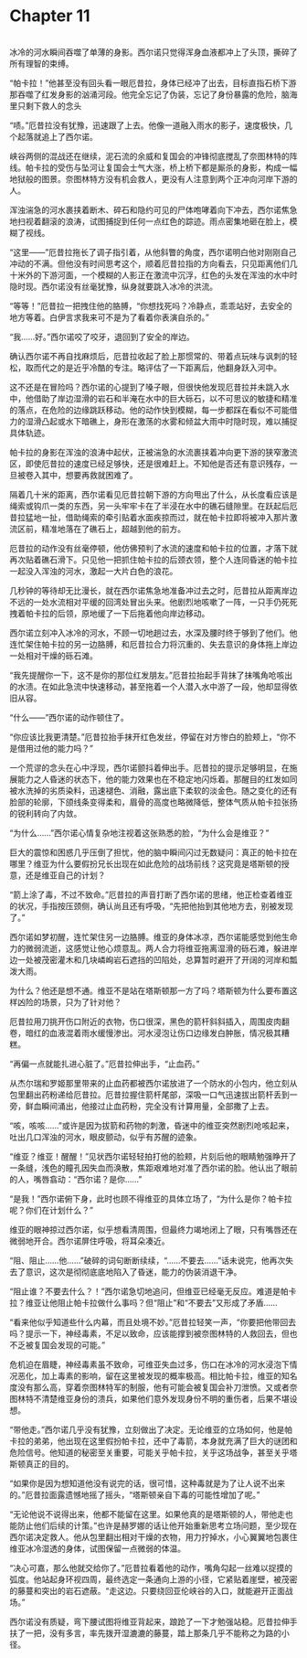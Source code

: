 # Chapter 11

<br>
冰冷的河水瞬间吞噬了单薄的身影。西尔诺只觉得浑身血液都冲上了头顶，撕碎了所有理智的束缚。

“帕卡拉！”他甚至没有回头看一眼厄昔拉，身体已经冲了出去，目标直指石桥下游那吞噬了红发身影的汹涌河段。他完全忘记了伪装，忘记了身份暴露的危险，脑海里只剩下救人的念头

“啧。”厄昔拉没有犹豫，迅速跟了上去。他像一道融入雨水的影子，速度极快，几个起落就追上了西尔诺。

峡谷两侧的混战还在继续，泥石流的余威和复国会的冲锋彻底搅乱了奈图林特的阵线。帕卡拉的受伤与坠河让复国会士气大涨，桥上桥下都是厮杀的身影，构成一幅地狱般的图景。奈图林特方没有机会救人，更没有人注意到两个正冲向河岸下游的人。

浑浊湍急的河水裹挟着断木、碎石和隐约可见的尸体咆哮着向下冲去，西尔诺焦急地扫视着翻滚的浪涛，试图捕捉到任何一点红色的踪迹。雨点密集地砸在脸上，模糊了视线。

“这里——”厄昔拉拖长了调子指引着，从他斜瞥的角度，西尔诺明白他对刚刚自己冲动的不满。但他没有时间思考这个，顺着厄昔拉指的方向看去，只见距离他们几十米外的下游河面，一个模糊的人影正在激流中沉浮，红色的头发在浑浊的水中时隐时现。西尔诺没有丝毫犹豫，纵身就要跳入冰冷的洪流。

“等等！”厄昔拉一把拽住他的胳膊，“你想找死吗？冷静点，乖乖站好，去安全的地方等着。白伊言求我来可不是为了看着你表演自杀的。”

“我……好。”西尔诺咬了咬牙，退回到了安全的岸边。

确认西尔诺不再自找麻烦后，厄昔拉收起了脸上那惯常的、带着点玩味与讽刺的轻松，取而代之的是近乎冷酷的专注。略评估了一下距离后，他翻身跃入河中。

这不还是在冒险吗？西尔诺的心提到了嗓子眼，但很快他发现厄昔拉并未跳入水中，他借助了岸边湿滑的岩石和半淹在水中的巨大砾石，以不可思议的敏捷和精准的落点，在危险的边缘跳跃移动。他的动作快到模糊，每一步都踩在看似不可能借力的湿滑凸起或水下暗礁上，身形在激荡的水雾和倾盆大雨中时隐时现，难以捕捉具体轨迹。

帕卡拉的身影在浑浊的浪涛中起伏，正被湍急的水流裹挟着冲向更下游的狭窄激流区，即使厄昔拉的速度已经足够快，还是很难赶上。不知他是否还有意识残存，一旦被卷入其中，想要再救就困难了。

隔着几十米的距离，西尔诺看见厄昔拉朝下游的方向甩出了什么，从长度看应该是绳索或钩爪一类的东西，另一头牢牢卡在了半浸在水中的礁石缝隙里。在跃起后厄昔拉猛地一扯，借助绳索的牵引贴着水面疾掠而过，就在帕卡拉即将被冲入那片激流区前，精准地落在了礁石上，超越到他的前方。

厄昔拉的动作没有丝毫停顿，他仿佛预判了水流的速度和帕卡拉的位置，才落下就再次贴着礁石滑下。只见他一把抓住帕卡拉的后颈衣领，整个人连同昏迷的帕卡拉一起没入浑浊的河水，激起一大片白色的浪花。

几秒钟的等待却无比漫长，就在西尔诺焦急地准备冲过去之时，厄昔拉从距离岸边不远的一处水流相对平缓的回湾处冒出头来。他剧烈地咳嗽了一阵，一只手仍死死拽着帕卡拉的后领，原地缓了一下后拖着他向岸边移动。

西尔诺立刻冲入冰冷的河水，不顾一切地趟过去，水深及腰时终于够到了他们。他连忙架住帕卡拉的另一边胳膊，和厄昔拉合力将沉重的、失去意识的身体拖上岸边一处相对干燥的砾石滩。

“我先提醒你一下，这不是你的那位红发朋友。”厄昔拉抬起手背抹了抹嘴角呛咳出的水渍。在如此急流中快速移动，甚至拖着一个人潜入水中游了一段，他却显得依旧从容。

“什么——”西尔诺的动作顿住了。

“你应该比我更清楚。”厄昔拉抬手抹开红色发丝，停留在对方惨白的脸颊上，“你不是借用过他的能力吗？”

一个荒谬的念头在心中浮现，西尔诺颤抖着伸出手。厄昔拉的提示足够明显，在施展能力之人昏迷的状态下，他的能力效果也在不稳定地闪烁着。那醒目的红发如同被水洗掉的劣质染料，迅速褪色、消融，露出底下柔软的淡金色。随之变化的还有脸部的轮廓，下颌线条变得柔和，眉骨的高度也略微降低，整体气质从帕卡拉张扬的锐利转向了内敛。

“为什么……”西尔诺心情复杂地注视着这张熟悉的脸，“为什么会是维亚？”

巨大的震惊和困惑几乎压倒了担忧，他的脑中瞬间闪过无数疑问：真正的帕卡拉在哪里？维亚为什么要假扮兄长出现在如此危险的战场前线？这究竟是塔斯顿的授意，还是维亚自己的计划？

“箭上涂了毒，不过不致命。”厄昔拉的声音打断了西尔诺的思绪，他正检查着维亚的状况，手指按压颈侧，确认尚且还有呼吸，“先把他抬到其他地方去，别被发现了。”

西尔诺如梦初醒，连忙架住另一边胳膊。维亚的身体冰凉，西尔诺能感觉到他生命力的微弱流逝，这感觉让他心烦意乱。两人合力将维亚拖离湿滑的砾石滩，躲进岸边一处被茂密灌木和几块嶙峋岩石遮挡的凹陷处，总算暂时避开了开阔的河岸和瓢泼大雨。

为什么？他还是想不通。维亚不是站在塔斯顿那一方了吗？塔斯顿为什么要布置这样凶险的场景，只为了针对他？

厄昔拉用刀挑开伤口附近的衣物，伤口很深，黑色的箭杆斜斜插入，周围皮肉翻卷，暗红的血液混着雨水缓慢渗出。河水浸泡让伤口边缘发白肿胀，情况极其糟糕。

“再偏一点就能扎进心脏了。”厄昔拉伸出手，“止血药。”

从杰尔瑞和罗姬那里带来的止血药都被西尔诺放进了一个防水的小包内，他立刻从包里翻出药粉递给厄昔拉。厄昔拉握住箭杆尾部，深吸一口气迅速拔出箭杆丢到一旁，鲜血瞬间涌出，他接过止血药粉，完全没有计算用量，全部撒了上去。

“咳，咳咳……”或许是因为拔箭和药物的刺激，昏迷中的维亚突然剧烈呛咳起来，吐出几口浑浊的河水，眼皮颤动，似乎有苏醒的迹象。

“维亚？维亚！醒醒！”见状西尔诺轻轻拍打他的脸颊，片刻后他的眼睛勉强睁开了一条缝，浅色的瞳孔因失血而涣散，焦距艰难地对准了西尔诺的脸。他认出了眼前的人，嘴唇翕动：“西尔诺？是你……”

“是我！”西尔诺俯下身，此时也顾不得维亚的具体立场了，“为什么是你？帕卡拉呢？你们在计划什么？”

维亚的眼神掠过西尔诺，似乎想看清周围，但最终力竭地闭上了眼，只有嘴唇还在微弱地开合。西尔诺屏住呼吸，将耳朵凑近。

“阻、阻止……他……”破碎的词句断断续续，“……不要去……”话未说完，他再次失去了意识，这次是彻彻底底地陷入了昏迷，能力的伪装消退干净。

“阻止谁？不要去什么？！”西尔诺急切地追问，但维亚已经毫无反应。难道是帕卡拉？维亚让他阻止帕卡拉做什么事吗？但“阻止”和“不要去”又形成了矛盾……

“看来他似乎知道些什么内幕，而且处境不妙。”厄昔拉轻笑一声，“你要把他带回去吗？提示一下，神经毒素，不足以致命，应该能撑到被奈图林特的人救回去，但也不乏被复国会发现的可能。”

危机迫在眉睫，神经毒素虽不致命，可维亚失血过多，伤口在冰冷的河水浸泡下情况恶化，加上毒素的影响，留在这里被发现的概率极高。相比帕卡拉，维亚的知名度没有那么高，穿着奈图林特军的制服，他有可能会被复国会补刀泄愤。又或者奈图林特不清楚维亚身份的溃兵，如果他们意外发现身份不明的重伤者，后果不堪设想。

“带他走。”西尔诺几乎没有犹豫，立刻做出了决定。无论维亚的立场如何，他是帕卡拉的弟弟，他出现在这里假扮帕卡拉，还中了毒箭，本身就充满了巨大的谜团和危险信号。他知道的秘密至关重要，可能关乎帕卡拉，关乎这场战争，甚至关乎塔斯顿真正的目的。

“如果你是因为想知道他没有说完的话，很可惜，这种毒就是为了让人说不出来的。”厄昔拉面露遗憾地摇了摇头，“塔斯顿亲自下毒的可能性增加了呢。”

“无论他说不说得出来，他都不能留在这里。如果他真的是塔斯顿的人，带他走也能防止他们后续的计策。”也许是赫罗娜的话让他开始重新思考立场问题，至少现在西尔诺决定救人。他从包里翻出相对干燥的衣物，用力拧掉水，小心翼翼地包裹住维亚冰冷湿透的身体，试图保留一点微弱的体温。

“决心可嘉，那么他就交给你了。”厄昔拉看着他的动作，嘴角勾起一丝难以捉摸的弧度。他站起身环视四周，最终选定一条通向上游的小径，它紧贴着崖壁，被茂密的藤蔓和突出的岩石遮蔽。“走这边。只要绕回亚伦峡谷的入口，就能避开正面战场。”

西尔诺没有质疑，弯下腰试图将维亚背起来，踉跄了一下才勉强站稳。厄昔拉伸手扶了一把，没有多言，率先拨开湿漉漉的藤蔓，踏上那条几乎不能称之为路的小径。
